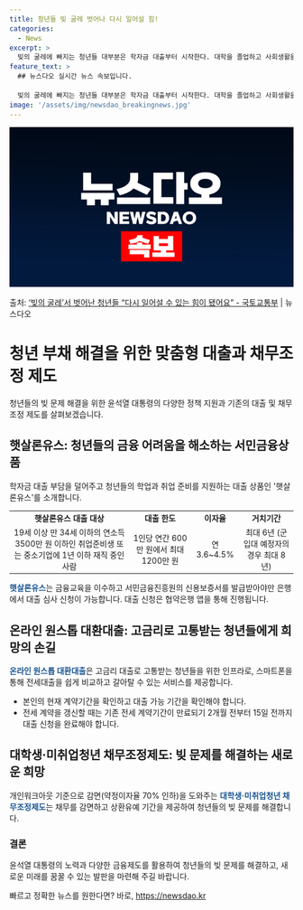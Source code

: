 ```yaml
---
title: 청년들 빚 굴레 벗어나 다시 일어설 힘!
categories:
  - News
excerpt: >
  빚의 굴레에 빠지는 청년들 대부분은 학자금 대출부터 시작한다. 대학을 졸업하고 사회생활을 시작할때 이미 빚을…
feature_text: >
  ## 뉴스다오 실시간 뉴스 속보입니다.

  빚의 굴레에 빠지는 청년들 대부분은 학자금 대출부터 시작한다. 대학을 졸업하고 사회생활을 시작할때 이미 빚을…
image: '/assets/img/newsdao_breakingnews.jpg'
---
```


![뉴스다오 속보](/assets/img/newsdao_breakingnews.jpg)

<p>출처: <a href="https://newsdao.kr/3286" rel="dofollow">‘빚의 굴레’서 벗어난 청년들 “다시 일어설 수 있는 힘이 됐어요” - 국토교통부</a> | 뉴스다오</p>

<h1>청년 부채 해결을 위한 맞춤형 대출과 채무조정 제도</h1>
<p data-ke-size="size16">청년들의 빚 문제 해결을 위한 윤석열 대통령의 다양한 정책 지원과 기존의 대출 및 채무조정 제도를 살펴보겠습니다.</p>

<h2 data-ke-size="size26">햇살론유스: 청년들의 금융 어려움을 해소하는 서민금융상품</h2>
<p data-ke-size="size16">학자금 대출 부담을 덜어주고 청년들의 학업과 취업 준비를 지원하는 대출 상품인 '햇살론유스'를 소개합니다.</p>

<table>
	<tr>
		<td style="text-align: center; height: 17px;"><b>햇살론유스 대출 대상</b></td>
		<td style="text-align: center; height: 17px;"><b>대출 한도</b></td>
		<td style="text-align: center; height: 17px;"><b>이자율</b></td>
		<td style="text-align: center; height: 17px;"><b>거치기간</b></td>
	</tr>
	<tr>
		<td style="text-align: center; height: 17px;">19세 이상 만 34세 이하의 연소득 3500만 원 이하인 취업준비생 또는 중소기업에 1년 이하 재직 중인 사람</td>
		<td style="text-align: center; height: 17px;">1인당 연간 600만 원에서 최대 1200만 원</td>
		<td style="text-align: center; height: 17px;">연 3.6~4.5%</td>
		<td style="text-align: center; height: 17px;">최대 6년 (군 입대 예정자의 경우 최대 8년)</td>
	</tr>
</table>
<p data-ke-size="size16"><b><span style="color: #1a5490;">햇살론유스</span></b>는 금융교육을 이수하고 서민금융진흥원의 신용보증서를 발급받아야만 은행에서 대출 심사 신청이 가능합니다. 대출 신청은 협약은행 앱을 통해 진행됩니다.</p>

<h2 data-ke-size="size26">온라인 원스톱 대환대출: 고금리로 고통받는 청년들에게 희망의 손길</h2>
<p data-ke-size="size16"><b><span style="color: #1a5490;">온라인 원스톱 대환대출</span></b>은 고금리 대출로 고통받는 청년들을 위한 인프라로, 스마트폰을 통해 전세대출을 쉽게 비교하고 갈아탈 수 있는 서비스를 제공합니다.</p>

<ul>
	<li>본인의 현재 계약기간을 확인하고 대출 가능 기간을 확인해야 합니다.</li>
	<li>전세 계약을 갱신할 때는 기존 전세 계약기간이 만료되기 2개월 전부터 15일 전까지 대출 신청을 완료해야 합니다.</li>
</ul>

<h2 data-ke-size="size26">대학생·미취업청년 채무조정제도: 빚 문제를 해결하는 새로운 희망</h2>
<p data-ke-size="size16">개인워크아웃 기준으로 감면(약정이자율 70% 인하)을 도와주는 <b><span style="color: #1a5490;">대학생·미취업청년 채무조정제도</span></b>는 채무를 감면하고 상환유예 기간을 제공하여 청년들의 빚 문제를 해결합니다.</p>

<h3 data-ke-size="size22">결론</h3>
<p data-ke-size="size16">윤석열 대통령의 노력과 다양한 금융제도를 활용하여 청년들의 빚 문제를 해결하고, 새로운 미래를 꿈꿀 수 있는 발판을 마련해 주길 바랍니다.</p> 

빠르고 정확한 뉴스를 원한다면? 바로, <a href="https://newsdao.kr" rel="dofollow">https://newsdao.kr</a>


